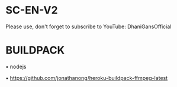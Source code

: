 # SC-EN-V2

Please use, don't forget to subscribe to YouTube: DhaniGansOfficial


# BUILDPACK
• nodejs

• https://github.com/jonathanong/heroku-buildpack-ffmpeg-latest
